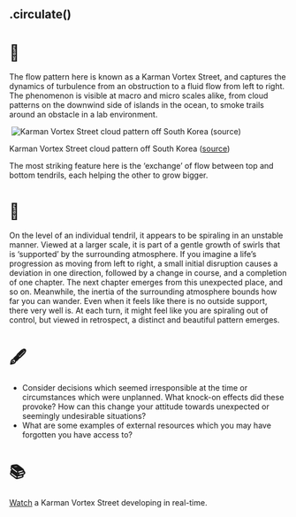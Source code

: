 ## .circulate()

# 🔬

The flow pattern here is known as a Karman Vortex Street, and captures the dynamics of turbulence from an obstruction to a fluid flow from left to right. The phenomenon is visible at macro and micro scales alike, from cloud patterns on the downwind side of islands in the ocean, to smoke trails around an obstacle in a lab environment.

​              ![Karman Vortex Street cloud pattern off South Korea (source)](https://images.squarespace-cdn.com/content/v1/60043bedc8cd610112a582cd/1619823459054-YVTIC8VAR1056SE31ABH/karman.jpg?format=750w)            

Karman Vortex Street cloud pattern off South Korea ([source](https://commons.wikimedia.org/wiki/File:Jeju_Do_Von_Karman_Vortex_street_Mar_2_2011_02.35(UTC).jpg))

The most striking feature here is the ‘exchange’ of flow between top and bottom tendrils, each helping the other to grow bigger.

# 🧩

On the level of an individual tendril, it appears to be spiraling in an unstable manner. Viewed at a larger scale, it is part of a gentle growth of swirls that is ‘supported’ by the surrounding atmosphere. If you imagine a life’s progression as moving from left to right, a small initial disruption causes a deviation in one direction, followed by a change in course, and a completion of one chapter. The next chapter emerges from this unexpected place, and so on. Meanwhile, the inertia of the surrounding atmosphere bounds how far you can wander. Even when it feels like there is no outside support, there very well is. At each turn, it might feel like you are spiraling out of control, but viewed in retrospect, a distinct and beautiful pattern emerges. 

# 🖋️

- Consider decisions which seemed irresponsible at the time or circumstances which were unplanned. What knock-on effects did these provoke? How can this change your attitude towards unexpected or seemingly undesirable situations?
- What are some examples of external resources which you may have forgotten you have access to?

# 📚

[Watch](https://www.youtube.com/watch?v=k9FPxuhFlTo) a Karman Vortex Street developing in real-time.